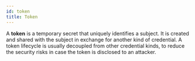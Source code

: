 ```yaml
---
id: token
title: Token
---
```


A **token** is a temporary secret that uniquely identifies a subject. It is
created and shared with the subject in exchange for another kind of credential.
A token lifecycle is usually decoupled from other credential kinds, to reduce
the security risks in case the token is disclosed to an attacker.
